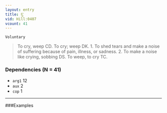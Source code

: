 ```yaml
---
layout: entry
title: ངུ་
vid: Hill:0407
vcount: 41
---
```

`Voluntary` 
> To cry, weep CD\.
 To cry; weep DK\.
1\.
 To shed tears and make a noise of suffering because of pain, illness, or sadness\.
 2\.
 To make a noise like crying, sobbing DS\.
 To weep, to cry TC\.

### Dependencies (N = 41)
* `arg1` 12
* `aux` 2
* `cop` 1

---

###Examples



